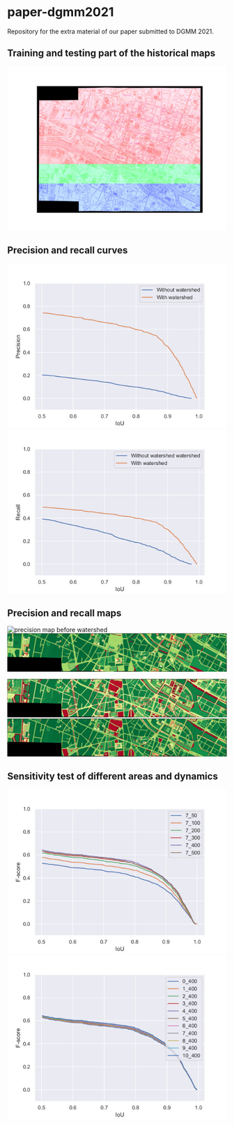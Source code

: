 # paper-dgmm2021
Repository for the extra material of our paper submitted to DGMM 2021.

## Training and testing part of the historical maps
![](input_crop_black_color.jpg)

## Precision and recall curves
![](p_pre_post_ws.jpg)
![](r_pre_post_ws.jpg)

## Precision and recall maps
![precision map before watershed](precision_pre_watershed.jpg)
![Precision map after watershed](precision_watershed.jpg)

![Recall map before watershed](recall_pre_watershed.jpg)
![Recall map after watershed](recall_watershed.jpg)

## Sensitivity test of different areas and dynamics
![](post_ws_7.jpg)
![](post_ws_400.jpg)